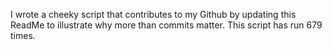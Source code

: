 I wrote a cheeky script that contributes to my Github by updating this ReadMe to illustrate why more than commits matter. This script has run 679 times.